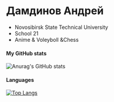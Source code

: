 # Дамдинов Андрей
- Novosibirsk State Technical University
- School 21
- Anime & Voleyboll &Chess
#### My GitHub stats
![Anurag's GitHub stats](https://github-readme-stats.vercel.app/api?username=Ulqiora&count_private=true&show_icons=true&theme=tokyonight&range=all_time)
#### Languages
[![Top Langs](https://github-readme-stats.vercel.app/api/top-langs/?username=Ulqiora&layout=compact&theme=vision-friendly-dark)](https://github.com/anuraghazra/github-readme-stats)

